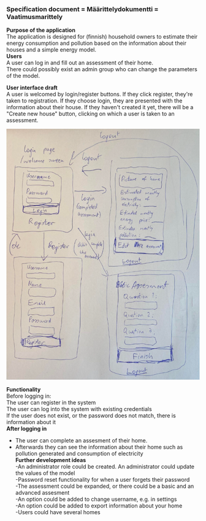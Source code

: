 ### Specification document = Määrittelydokumentti = Vaatimusmarittely<br />
**Purpose of the application**<br />
The application is designed for (finnish) household owners to estimate their energy consumption and pollution based on the information about their houses and a simple energy model.<br />
**Users**<br />
A user can log in and fill out an assessment of their home. <br />
There could possibly exist an admin group who can change the parameters of the model. <br />

**User interface draft**<br />
A user is welcomed by login/register buttons. If they click register, they're taken to registration. If they choose login, they are presented with the information about their house. If they haven't created it yet, there will be a "Create new house" button, clicking on which a user is taken to an assessment.<br />

![User interface draft](/documentation/user_interface_draft.png)

**Functionality**<br />
Before logging in:<br />
The user can register in the system<br />
The user can log into the system with existing credentials<br />
If the user does not exist, or the password does not match, there is information about it<br />
**After logging in**
- The user can complete an assesment of their home.<br />
- Afterwards they can see the information about their home such as pollution generated and consumption of electricity <br />
**Further development ideas**<br />
-An administrator role could be created. An administrator could update the values of the model<br />
-Password reset functionality for when a user forgets their password<br />
-The assessment could be expanded, or there could be a basic and an advanced assesment<br />
-An option could be added to change username, e.g. in settings<br />
-An option could be added to export information about your home<br />
-Users could have several homes <br />

